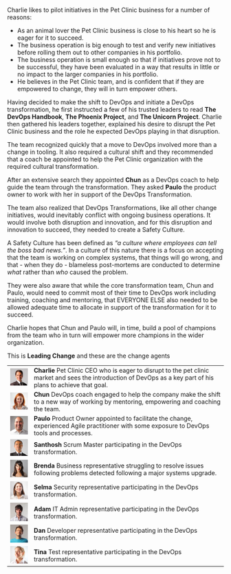 Charlie likes to pilot initiatives in the Pet Clinic business for a number of reasons:

- As an animal lover the Pet Clinic business is close to his heart so he is eager for it to succeed.  
- The business operation is big enough to test and verify new initiatives before rolling them out to other companies in his portfolio.  
- The business operation is small enough so that if initiatives prove not to be successful, they have been evaluated in a way that results in little or no impact to the larger companies in his portfolio.  
- He believes in the Pet Clinic team, and is confident that if they are empowered to change, they will in turn empower others.  

Having decided to make the shift to DevOps and initiate a DevOps transformation, he first instructed a few of his trusted leaders to read **The DevOps Handbook**, **The Phoenix Project**, and **The Unicorn Project**. Charlie then gathered his leaders together, explained his desire to disrupt the Pet Clinic business and the role he expected DevOps playing in that disruption.  

The team recognized quickly that a move to DevOps involved more than a change in tooling.  It also required a cultural shift and they recommended that a coach be appointed to help the Pet Clinic organization with the required cultural transformation.  

After an extensive search they appointed **Chun** as a DevOps coach to help guide the team through the transformation. They asked **Paulo** the product owner to work with her in support of the DevOps Transformation.  

The team also realized that DevOps Transformations, like all other change initiatives, would inevitably conflict with ongoing business operations.  It would involve both disruption and innovation, and for this disruption and innovation to succeed, they needed to create a Safety Culture.  

A Safety Culture has been defined as _“a culture where employees can tell the boss bad news.”_.  In a culture of this nature there is a focus on accepting that the team is working on complex systems, that things will go wrong, and that - when they do - blameless post-mortems are conducted to determine _what_ rather than _who_ caused the problem.  

They were also aware that while the core transformation team, Chun and Paulo, would need to commit most of their time to DevOps work including training, coaching and mentoring, that EVERYONE ELSE also needed to be allowed adequate time to allocate in support of the transformation for it to succeed.  

Charlie hopes that Chun and Paulo will, in time, build a pool of champions from the team who in turn will empower more champions in the wider organization.

This is **Leading Change** and these are the change agents

|   |   |
|---|---|
|![](../../assets/online-devops-dojo/leading-change/charlie.png)|**Charlie** Pet Clinic CEO who is eager to disrupt to the pet clinic market and sees the introduction of DevOps as a key part of his plans to achieve that goal. |
|![](../../assets/online-devops-dojo/leading-change/chun.png)|**Chun** DevOps coach engaged to help the company make the shift to a new way of working by mentoring, empowering and coaching the team. |
|![](../../assets/online-devops-dojo/leading-change/paulo.png)|**Paulo** Product Owner appointed to facilitate the change, experienced Agile practitioner with some exposure to DevOps tools and processes. |
|![](../../assets/online-devops-dojo/leading-change/santhosh.png)|**Santhosh** Scrum Master participating in the DevOps transformation. |
|![](../../assets/online-devops-dojo/leading-change/brenda.png)|**Brenda** Business representative struggling to resolve issues following problems detected following a major systems upgrade. |
|![](../../assets/online-devops-dojo/leading-change/selma.png)|**Selma** Security representative participating in the DevOps transformation. |
|![](../../assets/online-devops-dojo/leading-change/adam.png)|**Adam** IT Admin representative participating in the DevOps transformation. |
|![](../../assets/online-devops-dojo/leading-change/dan.png)|**Dan** Developer representative participating in the DevOps transformation. |
|![](../../assets/online-devops-dojo/leading-change/tina.png)|**Tina** Test representative participating in the DevOps transformation. |

